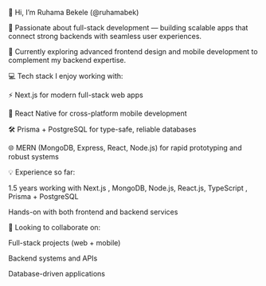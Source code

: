 🚀 Hi, I’m Ruhama Bekele (@ruhamabek)

👀 Passionate about full-stack development — building scalable apps that connect strong backends with seamless user experiences.

🌱 Currently exploring advanced frontend design and mobile development to complement my backend expertise.

💻 Tech stack I enjoy working with:

⚡ Next.js for modern full-stack web apps

📱 React Native for cross-platform mobile development

🛠 Prisma + PostgreSQL for type-safe, reliable databases

🌐 MERN (MongoDB, Express, React, Node.js) for rapid prototyping and robust systems

💡 Experience so far:

1.5 years working with Next.js , MongoDB, Node.js, React.js, TypeScript , Prisma + PostgreSQL

Hands-on with both frontend and backend services

🤝 Looking to collaborate on:

Full-stack projects (web + mobile)

Backend systems and APIs

Database-driven applications
<!---
ruhamabek/ruhamabek is a ✨ special ✨ repository because its `README.md` (this file) appears on your GitHub profile.
You can click the Preview link to take a look at your changes.
--->
